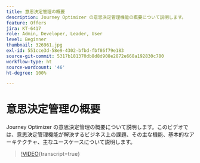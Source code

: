```yaml
---
title: 意思決定管理の概要
description: Journey Optimizer の意思決定管理機能の概要について説明します。
feature: Offers
jira: KT-6417
role: Admin, Developer, Leader, User
level: Beginner
thumbnail: 326961.jpg
exl-id: 551cce3d-58e9-4302-bfbd-fbf86f79e183
source-git-commit: 5317b181370db8d8d908e2872e668a192830c780
workflow-type: ht
source-wordcount: '46'
ht-degree: 100%

---
```


# 意思決定管理の概要

Journey Optimizer の意思決定管理の概要について説明します。このビデオでは、意思決定管理機能が解決するビジネス上の課題、その主な機能、基本的なアーキテクチャ、主なユースケースについて説明します。

>[!VIDEO](https://video.tv.adobe.com/v/340416?quality=12&learn=on&captions=jpn){transcript=true}



